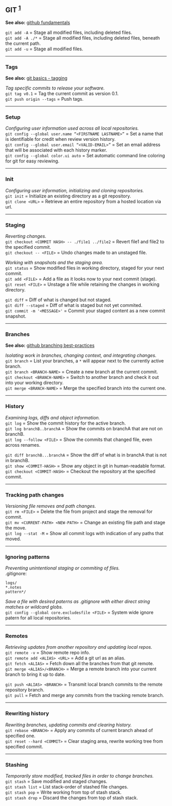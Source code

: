 
## GIT <sup>[1]</sup>

**See also:** [github fundamentals](https://git-scm.com/docs)

`git add -A` = Stage all modified files, including deleted files.<br>
`git add -A ./*` = Stage all modified files, including deleted files, beneath the current path.<br>
`git add -u` = Stage all modified files.<br>

---
### Tags

**See also:** [git basics - tagging](https://git-scm.com/book/en/v2/Git-Basics-Tagging)

*Tag specific commits to release your software.*<br>
`git tag v0.1`           = Tag the current commit as version 0.1.<br>
`git push origin --tags` = Push tags.<br>

---
### Setup

*Configuring user information used across all local repositories.*<br>
`git config --global user.name “<FIRSTNAME LASTNAME>”` = Set a name that is identifiable for credit when review version history.<br>
`git config --global user.email “<VALID-EMAIL>”`       = Set an email address that will be associated with each history marker.<br>
`git config --global color.ui auto`                    = Set automatic command line coloring for git for easy reviewing.<br>

---
### Init

*Configuring user information, initializing and cloning repositories.*<br>
`git init`        = Initialize an existing directory as a git repository.<br>
`git clone <URL>` = Retrieve an entire repository from a hosted location via url.<br>

---
### Staging

*Reverting changes.*<br>
`git checkout <COMMIT HASH> -- ./file1 ../file2` = Revert file1 and file2 to the specified commit.<br>
`git checkout -- <FILE>`                         = Undo changes made to an unstaged file.<br>

*Working with snapshots and the staging area.*<br>
`git status`                = Show modified files in working directory, staged for your next commit.<br>
`git add <FILE>`            = Add a file as it looks now to your next commit (stage).<br>
`git reset <FILE>`          = Unstage a file while retaining the changes in working directory.<br>

`git diff`                  = Diff of what is changed but not staged.<br>
`git diff --staged`         = Diff of what is staged but not yet commited.<br>
`git commit -m '<MESSAGE>'` = Commit your staged content as a new commit snapshot.<br>

---
### Branches

**See also:** [github branching best-practices](https://nvie.com/posts/a-successful-git-branching-model/)

*Isolating work in branches, changing context, and integrating changes.*<br>
`git branch`                 = List your branches, a `*` will appear next to the currently active branch.<br>
`git branch <BRANCH-NAME>`   = Create a new branch at the current commit.<br>
`git checkout <BRANCH-NAME>` = Switch to another branch and check it out into your working directory.<br>
`git merge <BRANCH-NAME>`    = Merge the specified branch into the current one.<br>

---
### History

*Examining logs, diffs and object information.*<br>
`git log`                    = Show the commit history for the active branch.<br>
`git log branchB..branchA`   = Show the commits on branchA that are not on branchB.<br>
`git log --follow <FILE>`    = Show the commits that changed file, even across renames.<br>

`git diff branchB...branchA` = Show the diff of what is in branchA that is not in branchB.<br>
`git show <COMMIT-HASH>`     = Show any object in git in human-readable format.<br>
`git checkout <COMMIT-HASH>` = Checkout the repository at the specified commit.<br>

---
### Tracking path changes

*Versioning file removes and path changes.*<br>
`git rm <FILE>`                    = Delete the file from project and stage the removal for commit.<br>
`git mv <CURRENT-PATH> <NEW-PATH>` = Change an existing file path and stage the move.<br>
`git log --stat -M`                = Show all commit logs with indication of any paths that moved.<br>

---
### Ignoring patterns

*Preventing unintentional staging or commiting of files.*<br>
.gitignore:
```
logs/
*.notes
pattern*/
```
*Save a file with desired paterns as .gitignore with either direct string matches or wildcard globs.*<br>
`git config --global core.excludesfile <FILE>` = System wide ignore patern for all local repositories.<br>

---
### Remotes

*Retrieving updates from another repository and updating local repos.*<br>
`git remote -v`                = Show remote repo info.<br>
`git remote add <ALIAS> <URL>` = Add a git url as an alias.<br>
`git fetch <ALIAS>`            = Fetch down all the branches from that git remote.<br>
`git merge <ALIAS>/<BRANCH>`   = Merge a remote branch into your current branch to bring it up to date.<br>

`git push <ALIAS> <BRANCH>`    = Transmit local branch commits to the remote repository branch.<br>
`git pull`                     = Fetch and merge any commits from the tracking remote branch.<br>

---
### Rewriting history

*Rewriting branches, updating commits and clearing history.*<br>
`git rebase <BRANCH>`       = Apply any commits of current branch ahead of specified one.<br>
`git reset --hard <COMMIT>` = Clear staging area, rewrite working tree from specified commit.<br>

---
### Stashing

*Temporarily store modified, tracked files in order to change branches.*<br>
`git stash`      = Save modified and staged changes.<br>
`git stash list` = List stack-order of stashed file changes.<br>
`git stash pop`  = Write working from top of stash stack.<br>
`git stash drop` = Discard the changes from top of stash stack.<br>

[1]: https://education.github.com/git-cheat-sheet-education.pdf
